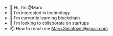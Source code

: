 - 👋 Hi, I’m @Maro
- 👀 I’m interested in technology 
- 🌱 I’m currently learning blockchain 
- 💞️ I’m looking to collaborate on startups 
- 📫 How to reach me Maro.Simatovic@gmail.com

<!---
Maronet/Maronet is a ✨ special ✨ repository because its `README.md` (this file) appears on your GitHub profile.
You can click the Preview link to take a look at your changes.
--->
